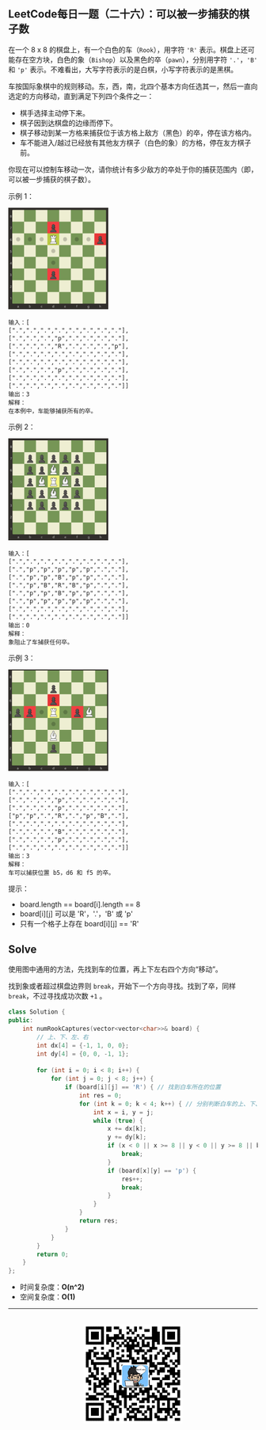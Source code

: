## LeetCode每日一题（二十六）：可以被一步捕获的棋子数

在一个 8 x 8 的棋盘上，有一个白色的车（`Rook`），用字符 `'R'` 表示。棋盘上还可能存在空方块，白色的象（`Bishop`）以及黑色的卒（`pawn`），分别用字符 `'.'`，`'B'` 和 `'p'` 表示。不难看出，大写字符表示的是白棋，小写字符表示的是黑棋。

车按国际象棋中的规则移动。东，西，南，北四个基本方向任选其一，然后一直向选定的方向移动，直到满足下列四个条件之一：

* 棋手选择主动停下来。
* 棋子因到达棋盘的边缘而停下。
* 棋子移动到某一方格来捕获位于该方格上敌方（黑色）的卒，停在该方格内。
* 车不能进入/越过已经放有其他友方棋子（白色的象）的方格，停在友方棋子前。


你现在可以控制车移动一次，请你统计有多少敌方的卒处于你的捕获范围内（即，可以被一步捕获的棋子数）。


示例 1：

<div align="left">
    <img width="202px" src="https://github.com/RunCoderHang/LeetCode-Notes/blob/master/image/1253_example_1_improved.png"></img>
</div>

```
输入：[
[".",".",".",".",".",".",".","."],
[".",".",".","p",".",".",".","."],
[".",".",".","R",".",".",".","p"],
[".",".",".",".",".",".",".","."],
[".",".",".",".",".",".",".","."],
[".",".",".","p",".",".",".","."],
[".",".",".",".",".",".",".","."],
[".",".",".",".",".",".",".","."]]
输出：3
解释：
在本例中，车能够捕获所有的卒。
```

示例 2：

<div align="left">
    <img width="202px" src="https://github.com/RunCoderHang/LeetCode-Notes/blob/master/image/1253_example_2_improved.png"></img>
</div>

```
输入：[
[".",".",".",".",".",".",".","."],
[".","p","p","p","p","p",".","."],
[".","p","p","B","p","p",".","."],
[".","p","B","R","B","p",".","."],
[".","p","p","B","p","p",".","."],
[".","p","p","p","p","p",".","."],
[".",".",".",".",".",".",".","."],
[".",".",".",".",".",".",".","."]]
输出：0
解释：
象阻止了车捕获任何卒。
```

示例 3：

<div align="left">
    <img width="202px" src="https://github.com/RunCoderHang/LeetCode-Notes/blob/master/image/1253_example_3_improved.png"></img>
</div>

```
输入：[
[".",".",".",".",".",".",".","."],
[".",".",".","p",".",".",".","."],
[".",".",".","p",".",".",".","."],
["p","p",".","R",".","p","B","."],
[".",".",".",".",".",".",".","."],
[".",".",".","B",".",".",".","."],
[".",".",".","p",".",".",".","."],
[".",".",".",".",".",".",".","."]]
输出：3
解释： 
车可以捕获位置 b5，d6 和 f5 的卒。
```

提示：

* board.length == board[i].length == 8
* board[i][j] 可以是 'R'，'.'，'B' 或 'p'
* 只有一个格子上存在 board[i][j] == 'R'


## Solve

使用图中通用的方法，先找到车的位置，再上下左右四个方向“移动”。

找到象或者超过棋盘边界则 `break`，开始下一个方向寻找。找到了卒，同样 `break`，不过寻找成功次数 `+1` 。

```c++
class Solution {
public:
    int numRookCaptures(vector<vector<char>>& board) {
        // 上、下、左、右
        int dx[4] = {-1, 1, 0, 0};
        int dy[4] = {0, 0, -1, 1};

        for (int i = 0; i < 8; i++) {
            for (int j = 0; j < 8; j++) {
                if (board[i][j] == 'R') { // 找到白车所在的位置
                    int res = 0;
                    for (int k = 0; k < 4; k++) { // 分别判断白车的上、下、左、右四个方向
                        int x = i, y = j;
                        while (true) {
                            x += dx[k];
                            y += dy[k];
                            if (x < 0 || x >= 8 || y < 0 || y >= 8 || board[x][y] == 'B') {
                                break;
                            }
                            if (board[x][y] == 'p') {
                                res++;
                                break;
                            }
                        }
                    }
                    return res;
                }
            }
        }
        return 0;
    }
};
```

* 时间复杂度：**O(n^2)**
* 空间复杂度：**O(1)**

<div align="center">
    <hr style="height:1px;"/>
    <br>
    <img width="200px" src="https://github.com/RunCoderHang/LeetCode-Notes/blob/master/image/wxgzh-hang.png"></img>
</div>